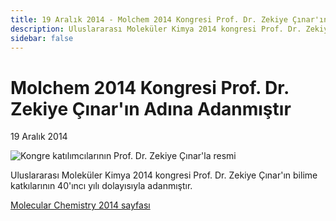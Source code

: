 ```yaml
---
title: 19 Aralık 2014 - Molchem 2014 Kongresi Prof. Dr. Zekiye Çınar'ın Adına Adanmıştır
description: Uluslararası Moleküler Kimya 2014 kongresi Prof. Dr. Zekiye Çınar'ın bilime katkılarının 40'ıncı yılı dolayısıyla adanmıştır.
sidebar: false
---
```


# Molchem 2014 Kongresi Prof. Dr. Zekiye Çınar'ın Adına Adanmıştır

19 Aralık 2014

![Kongre katılımcılarının Prof. Dr. Zekiye Çınar'la resmi](/images/2014-12-19-molecular-chemistry-2014-prof-dr-zekiye-cinar-adina-adanmistir.webp)

Uluslararası Moleküler Kimya 2014 kongresi Prof. Dr. Zekiye Çınar'ın bilime katkılarının 40'ıncı yılı dolayısıyla adanmıştır.

[Molecular Chemistry 2014 sayfası](http://www.molchem2014.chemicalphysics.org.tr/)

